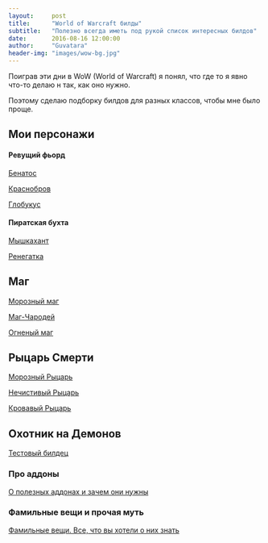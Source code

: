 ```yaml
---
layout:     post
title:      "World of Warcraft билды"
subtitle:   "Полезно всегда иметь под рукой список интересных билдов"
date:       2016-08-16 12:00:00
author:     "Guvatara"
header-img: "images/wow-bg.jpg"
---
```


Поиграв эти дни в WoW (World of Warcraft) я понял, что где то я явно что-то делаю н так, как оно нужно.

Поэтому сделаю подборку билдов для разных классов, чтобы мне было проще.

<h2>Мои персонажи</h2>

<h4>Ревущий фьорд</h4>

<a href="http://eu.battle.net/wow/ru/character/%D1%80%D0%B5%D0%B2%D1%83%D1%89%D0%B8%D0%B8-%D1%84%D1%8C%D0%BE%D1%80%D0%B4/%D0%91%D0%B5%D0%BD%D0%B0%D1%82%D0%BE%D1%81/simple">Бенатос</a>

<a href="http://eu.battle.net/wow/ru/character/%D1%80%D0%B5%D0%B2%D1%83%D1%89%D0%B8%D0%B8-%D1%84%D1%8C%D0%BE%D1%80%D0%B4/%D0%9A%D1%80%D0%B0%D1%81%D0%BD%D0%BE%D0%B1%D1%80%D0%BE%D0%B2/simple">Краснобров</a>

<a href="http://eu.battle.net/wow/ru/character/%D1%80%D0%B5%D0%B2%D1%83%D1%89%D0%B8%D0%B8-%D1%84%D1%8C%D0%BE%D1%80%D0%B4/%D0%93%D0%BB%D0%BE%D0%B1%D1%83%D0%BA%D1%83%D1%81/simple">Глобукус</a>

<h4>Пиратская бухта</h4>

<a href="http://eu.battle.net/wow/ru/character/%D0%BF%D0%B8%D1%80%D0%B0%D1%82%D1%81%D0%BA%D0%B0%D1%8F-%D0%B1%D1%83%D1%85%D1%82%D0%B0/%D0%9C%D1%8B%D1%88%D0%BA%D0%B0%D1%85%D0%B0%D0%BD%D1%82/simple">Мышкахант</a>

<a href="http://eu.battle.net/wow/ru/character/%D0%BF%D0%B8%D1%80%D0%B0%D1%82%D1%81%D0%BA%D0%B0%D1%8F-%D0%B1%D1%83%D1%85%D1%82%D0%B0/%D0%A0%D0%B5%D0%BD%D0%B5%D0%B3%D0%B0%D1%82%D0%BA%D0%B0/simple">Ренегатка</a>

<h2>Маг</h2>

<a href="http://eu.battle.net/wow/ru/tool/talent-calculator#eba!0011011">Морозный маг</a>

<a href="http://eu.battle.net/wow/ru/tool/talent-calculator#eaa!2011021">Маг-Чародей</a>

<a href="http://eu.battle.net/wow/ru/tool/talent-calculator#eZa!0111010">Огненый маг</a>

<h2>Рыцарь Смерти</h2>

<a href="http://eu.battle.net/wow/ru/tool/talent-calculator#dZa!2201210">Морозный Рыцарь</a>

<a href="http://eu.battle.net/wow/ru/tool/talent-calculator#dba!2120000">Нечистивый Рыцарь</a>

<a href="http://eu.battle.net/wow/ru/tool/talent-calculator#daa!1001022">Кровавый Рыцарь</a>

<h2>Охотник на Демонов</h2>

<a href="http://eu.battle.net/wow/ru/tool/talent-calculator#gaa!0021002">Тестовый билдец</a>

<h3>Про аддоны</h3>

<a href="http://eu.battle.net/forums/ru/wow/topic/9751515286">О полезных аддонах и зачем они нужны</a>

<h3>Фамильные вещи и прочая муть</h3>

<a href="http://eu.battle.net/forums/ru/wow/topic/5299070954">Фамильные вещи. Все, что вы хотели о них знать</a>